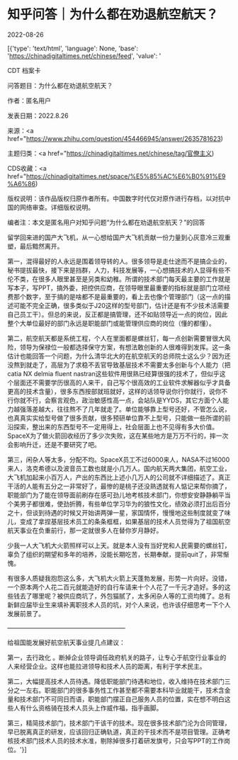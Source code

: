 # 知乎问答｜为什么都在劝退航空航天？

2022-08-26

[{'type': 'text/html', 'language': None, 'base': 'https://chinadigitaltimes.net/chinese/feed', 'value': '

CDT 档案卡

问答题目：为什么都在劝退航空航天？

作者：匿名用户

发表日期：2022.8.26

来源：<a href="https://www.zhihu.com/question/454466945/answer/2635781623)

主题归类：<a href="https://chinadigitaltimes.net/chinese/tag/官僚主义)

CDS收藏：<a href="https://chinadigitaltimes.net/space/%E5%85%AC%E6%B0%91%E9%A6%86)

版权说明：该作品版权归原作者所有。中国数字时代仅对原作进行存档，以对抗中国的网络审查。详细版权说明。





编者注：本文是匿名用户对知乎问题“为什么都在劝退航空航天？”的回答

留学回来进的国产大飞机，从一心想给国产大飞机贡献一份力量到心灰意冷三观重塑，最后黯然离开。

第一，混得最好的人永远是围着领导转的人。很多领导是走仕途而不是搞企业的，秘书提拔最快，接下来是挡群，人力，科技发展等，一心想搞技术的人显得有些不伦不类，在很多人眼里甚至是另类和幼稚。所谓的技术部门每天最主要的工作就是写本子，写PPT，搞外委，把控供应商，在领导眼里最重要的指标就是部门立项经费那个数字，至于搞的是啥都不是最重要的，看上去也像个管理部门（这一点的描述可能不完全正确，很多类似于J20这样的型号部门，估计还是有不少技术活需要自己员工干）。但总的来说，反正都是搞管理，还不如贴领导近一点的岗位，因此整个大单位最好的部门永远是职能部门或能管理供应商的岗位（懂的都懂）。

第二，航空航天都是系统工程，个人在里面都是螺丝钉，每一点创新需要冒很大风险，领导为保禄位一般都选择保守方案，有想法敢创新的人很难得到发挥。这一条估计也能回答一个问题，为什么清华北大的在航空航天的总师院士这么少？因为还没熬到就走了，高层为了求稳不丢官导致基层技术不需要太多创新与个人能力（把catia NX delmia fluent nastran这些软件用很熟已经算很强的技术了，但似乎这个层面还不需要学历很高的人来干，自己写个很高效的工业软件求解器似乎才具备更高的技术含量），很多东西按部就班就好，这样的话领导说你行你就行，说你不行你就不行，会察言观色，政治敏感性高一点，会站队是YYDS，其它方面个人能力越强落差越大，往往熬不了几年就走了。单位能够靠上型号还好，不管怎么说，也真真实实给型号做了很多贡献，很多预研单位靠不上型号，只能做一些所谓的前沿探索，整出来的东西型号不一定用得上，社会层面上也不见得有多大价值。SpaceX为了做火箭回收经历了多少次失败，这在某些地方是万万不行的，摔一次会影响升迁，还是不要研究了吧。

第三，闲杂人等太多，分配不均。SpaceX员工不过6000来人，NASA不过16000来人，洛克希德以及波音员工数也就是小几万人。国内航天两大集团，航空工业，大飞机加起来小百万人，产出的东西比上述小几万人的公司就不详细描述了。真正干活的人能有五分之一非常好了，最惨的是桃子还没熟透就有人惦记来帮你摘了，职能部门为了能在领导面前刷存在感可劲儿地考核技术部门，你想安安静静躺平当个美男子都很难，使劲折腾，有些单位学习华为的狼性文化，绩效必须打出后百分之十，但谈到待遇的时候又开始讲两弹一星，家国情怀，慢慢地这些制度就变了味儿，变成了拿捏基层技术员工的条条框框，如果基层的技术人员觉得为了祖国航空航天事业在负重前行，那一定就很多人在替你岁月静好。

少我一人大飞机大火箭照样可以上天。就是本人没有当好党和人民需要的螺丝钉，辜负了组织的期望和多年的培养，没能长期吃苦，长期奉献，提前quit了，非常惭愧。

有很多人质疑我抱怨这么多，大飞机大火箭上天蓬勃发展，形势一片向好。没错，一个原本两个人花二百元就能造好的自行车请来十个人花了一千元才造好。多的这些钱去了哪里呢？被供应商坑了，外包猫腻了，太多闲杂人等的工资均摊了。总有新鲜应届毕业生来填补离职技术人员的坑，对个人来说，也许该仔细思考一下个人发展前景了。

———————————————————

给祖国能发展好航空航天事业提几点建议：

第一，去行政化 。断掉企业领导调任政府机关的路子，让专心于航空行业事业的人来经营企业。这样也能拉进领导和技术人员的距离，有利于学术民主。

第二，大幅提高技术人员待遇。降低职能部门待遇和地位，收入维持在技术部门三分之一左右。职能部门的很多事务性工作甚至都不需要本科毕业就能干，技术含金量和技术部门不可同日而语，职能部门摆正自己服务人员的位置，实在想不明白这些人有什么资格骑在技术人员头上作威作福，指手画脚。

第三，精简技术部门，技术部门干该干的技术。现在很多技术部门沦为合同管理，早已脱离真正的研发，应该回归正确轨道，真正的干技术而不是项目管理。正确考核技术部门技术人员的技术水准，剔除掉很多打着研发旗号，只会写PPT的工作岗位。'}]